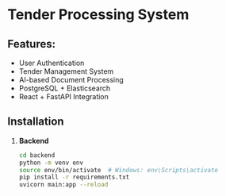 # Tender Processing System

## Features:
- User Authentication
- Tender Management System
- AI-based Document Processing
- PostgreSQL + Elasticsearch
- React + FastAPI Integration

## Installation
1. **Backend**
   ```bash
   cd backend
   python -m venv env
   source env/bin/activate  # Windows: env\Scripts\activate
   pip install -r requirements.txt
   uvicorn main:app --reload
